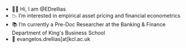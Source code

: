 * 👋🏻 Hi, I am @EDrellias
* 📉 I’m interested in empirical asset pricing and financial econometrics
* 📚 I’m currently a Pre-Doc Researcher at the Banking & Finance Department of King's Business School
* 📧 evangelos.drellias[at]kcl.ac.uk

